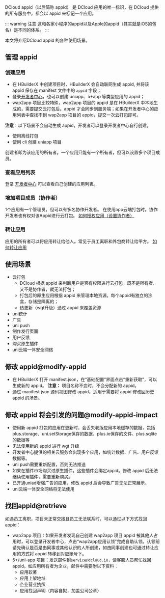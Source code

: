 DCloud appid（以后简称 appid） 是 DCloud 应用的唯一标识，在 DCloud 提供的所有服务中，都会以 appid 来标记一个应用。

::: warning 注意
这和各家小程序的appid以及Apple的appid（其实就是iOS的包名）是不同的体系。
:::

本文将介绍DCloud appid 的各种使用场景。

## 管理 appid
### 创建应用
- 在 HBuilderX 中创建项目时，HBuilderX 会自动联网生成 appid, 并将该 appid 保存在 manifest 文件中的 `appid` 字段；
- 登录[开发者中心](https://dev.dcloud.net.cn)，也可以创建 uniapp、5+app 等类型应用的 appid；
- wap2app 项目比较特殊，wap2app 项目的 appid 是在 HBuilderX 中本地生成的，需要提交云打包后，appid 才会同步到服务端；如果在开发者中心的应用列表中查找不到 wap2app 项目的 appid，提交一次云打包即可。


**注意**：以下场景不会自动生成 appid，开发者可以登录开发者中心自行创建。
- 使用离线打包
- 使用 cli 创建 uniapp 项目

创建者即为该应用的所有者。一个应用只能有一个所有者，但可以设置多个项目成员。

### 查看应用列表
登录 [开发者中心](https://dev.dcloud.net.cn) 可以查看自己创建的应用列表。

### 增加项目成员（协作者）
1个应用有一个管理员，但可以有多名协作开发者。
在使用app云端打包时，协作开发者也有权对该Appid进行云打包。
 [如何授权应用（设置协作者）](add-member.md) 

### 转让应用
应用的所有者可以将应用转让给他人。常见于员工离职和外包商转让给甲方。
 [如何转让应用](transfer.md)

## 使用场景
- 云打包
	- DCloud 根据 appid 来判断用户是否有权限进行云打包。既不是所有者、又不是协作者，就无法打包；
	- 打包后的原生应用根据 appid 来管理本地资源。每个appid有独立的沙盒，存储是隔离的；
	- 热更新（wgt升级）通过 appid 来覆盖资源
- uni统计
- 广告
- uni push
- 制作发行页面
- 用户反馈
- 购买原生插件
- uni云端一体安全网络

## 修改 appid@modify-appid
- 在 HBuilderX 打开 manifest.json，在“基础配置”界面点击“重新获取”，可以生成新的 appid。 **注意：** 项目名称不变时，不会分配新的 appid。
- 通过 manifest.json 源码视图修改 appid，适用于需要将 appid 修改回历史 appid 的场景。

## 修改 appid 将会引发的问题@modify-appid-impact
- 使用新 appid 打包的应用在更新时，会丢失老版应用本地缓存的数据，包括plus.storage、uni.setStorage保存的数据、plus.io保存的文件、plus.sqlite的数据等
- 无法使用新的 appid 进行 wgt 升级
- 开发者中心提供的相关云服务会出现多个应用，如统计数据、广告、用户反馈数据等。
- uni push需要重新配置，否则无法推送
- 如果在插件市场购买过原生插件，这些插件会绑定appid。修改 appid 后无法继续使用插件，需要重新购买。 
- 已开通uniad增强广告的应用，修改 appid 后会导致广告无法正常展示。
- uni云端一体安全网络将无法使用

## 找回appid@retrieve
如遇员工离职，项目未正常交接且员工无法联系时，可以通过以下方式找回 appid：
- wap2app 项目：如果开发者发现自己创建 wap2app 项目 appid 被其他人占用时，可以登录开发者中心，点击“wap2app应用认领”完成自助认领。认领前请先确认是否是由同事或其他认识的人所创建，如由同事创建也可通过转让应用的方式将 appid 转移到对应账号下。
- 5+/uni-app 项目：发送邮件到`service@dcloud.io`，请客服人员帮忙找回 appid。如应用所有者为企业，邮件中需要附以下资料：
  - 应用软著
  - 应用上架地址
  - 企业营业执照
  - 应用找回声明（内容自拟，加盖公司公章）